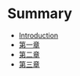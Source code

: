 # Summary

* [Introduction](README.md)
* [第一章](./book_sources/articles/chapter-01.md)
* [第二章](./book_sources/articles/chapter-02.md)
* [第三章](./book_sources/articles/chapter-03.md)
